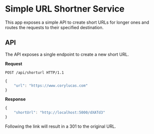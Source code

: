 Simple URL Shortner Service
===========================

This app exposes a simple API to create short URLs for longer ones and routes the requests to their specified destination.

## API

The API exposes a single endpoint to create a new short URL.

**Request**

```
POST /api/shorturl HTTP/1.1
```

```javascript
{
    "url": "https://www.corylucas.com"
}
```

**Response**

```javascript
{
    "shortUrl": "http://localhost:5000/dXATd3"
}
```

Following the link will result in a 301 to the original URL.